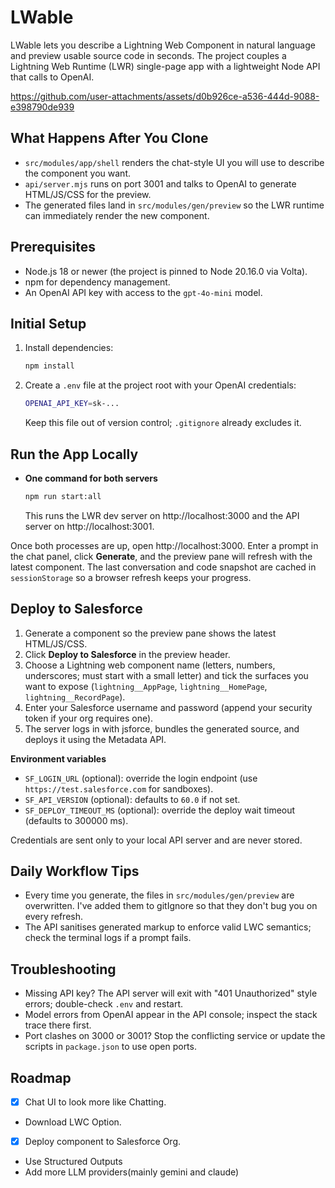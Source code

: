 # LWable

LWable lets you describe a Lightning Web Component in natural language and preview usable source code in seconds. The project couples a Lightning Web Runtime (LWR) single-page app with a lightweight Node API that calls to OpenAI.



https://github.com/user-attachments/assets/d0b926ce-a536-444d-9088-e398790de939




## What Happens After You Clone
- `src/modules/app/shell` renders the chat-style UI you will use to describe the component you want.
- `api/server.mjs` runs on port 3001 and talks to OpenAI to generate HTML/JS/CSS for the preview.
- The generated files land in `src/modules/gen/preview` so the LWR runtime can immediately render the new component.

## Prerequisites
- Node.js 18 or newer (the project is pinned to Node 20.16.0 via Volta).
- npm for dependency management.
- An OpenAI API key with access to the `gpt-4o-mini` model.

## Initial Setup
1. Install dependencies:
   ```bash
   npm install
   ```
2. Create a `.env` file at the project root with your OpenAI credentials:
   ```bash
   OPENAI_API_KEY=sk-...
   ```
   Keep this file out of version control; `.gitignore` already excludes it.

## Run the App Locally
- **One command for both servers**
  ```bash
  npm run start:all
  ```
  This runs the LWR dev server on http://localhost:3000 and the API server on http://localhost:3001.


Once both processes are up, open http://localhost:3000. Enter a prompt in the chat panel, click **Generate**, and the preview pane will refresh with the latest component. The last conversation and code snapshot are cached in `sessionStorage` so a browser refresh keeps your progress.

## Deploy to Salesforce
1. Generate a component so the preview pane shows the latest HTML/JS/CSS.
2. Click **Deploy to Salesforce** in the preview header.
3. Choose a Lightning web component name (letters, numbers, underscores; must start with a small letter) and tick the surfaces you want to expose (`lightning__AppPage`, `lightning__HomePage`, `lightning__RecordPage`).
4. Enter your Salesforce username and password (append your security token if your org requires one).
5. The server logs in with jsforce, bundles the generated source, and deploys it using the Metadata API.

**Environment variables**
- `SF_LOGIN_URL` (optional): override the login endpoint (use `https://test.salesforce.com` for sandboxes).
- `SF_API_VERSION` (optional): defaults to `60.0` if not set.
- `SF_DEPLOY_TIMEOUT_MS` (optional): override the deploy wait timeout (defaults to 300000 ms).

Credentials are sent only to your local API server and are never stored.

## Daily Workflow Tips
- Every time you generate, the files in `src/modules/gen/preview` are overwritten. I've added them to gitIgnore so that they don't bug you on every refresh.
- The API sanitises generated markup to enforce valid LWC semantics; check the terminal logs if a prompt fails.

## Troubleshooting
- Missing API key? The API server will exit with "401 Unauthorized" style errors; double-check `.env` and restart.
- Model errors from OpenAI appear in the API console; inspect the stack trace there first.
- Port clashes on 3000 or 3001? Stop the conflicting service or update the scripts in `package.json` to use open ports.

## Roadmap
- [x] Chat UI to look more like Chatting.
- Download LWC Option.
- [x] Deploy component to Salesforce Org.
- Use Structured Outputs
- Add more LLM providers(mainly gemini and claude)
